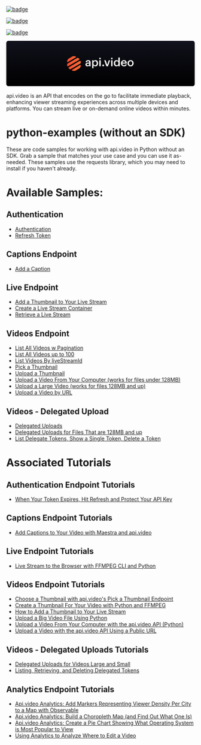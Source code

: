 [![badge](https://img.shields.io/twitter/follow/api_video?style=social)](https://twitter.com/intent/follow?screen_name=api_video)

[![badge](https://img.shields.io/github/stars/apivideo/python-examples?style=social)](https://github.com/apivideo/python-examples)

[![badge](https://img.shields.io/discourse/topics?server=https%3A%2F%2Fcommunity.api.video)](https://community.api.video)

![](https://github.com/apivideo/API_OAS_file/blob/master/apivideo_banner.png)

api.video is an API that encodes on the go to facilitate immediate playback, enhancing viewer streaming experiences across multiple devices and platforms. You can stream live or on-demand online videos within minutes.

# python-examples (without an SDK)
These are code samples for working with api.video in Python without an SDK. Grab a sample that matches your use case and you can use it as-needed. These samples use the requests library, which you may need to install if you haven't already. 

# Available Samples:

## Authentication 
* [Authentication](https://github.com/apivideo/python-examples/blob/main/authentication/authentication.py)
* [Refresh Token](https://github.com/apivideo/python-examples/blob/main/authentication/refresh_token.py)

## Captions Endpoint 
* [Add a Caption](https://github.com/apivideo/python-examples/blob/main/captions/add_a_caption.py)

## Live Endpoint
* [Add a Thumbnail to Your Live Stream](https://github.com/apivideo/python-examples/blob/main/live/add_thumbnail_to_ls.py)
* [Create a Live Stream Container](https://github.com/apivideo/python-examples/blob/main/live/create_ls_container.py)
* [Retrieve a Live Stream](https://github.com/apivideo/python-examples/blob/main/live/retrieve_ls.py)

## Videos Endpoint
* [List All Videos w Pagination](https://github.com/apivideo/python-examples/blob/main/videos/list_all_videos_pagination.py)
* [List All Videos up to 100](https://github.com/apivideo/python-examples/blob/main/videos/list_all_videos_up_to_100.py)
* [List Videos By liveStreamId](https://github.com/apivideo/python-examples/blob/main/videos/list_videos_by_livestreamid.py)
* [Pick a Thumbnail](https://github.com/apivideo/python-examples/blob/main/videos/pick_a_thumbnail.py)
* [Upload a Thumbnail](https://github.com/apivideo/python-examples/blob/main/videos/upload_a_thumbnail.py)
* [Upload a Video From Your Computer (works for files under 128MB)](https://github.com/apivideo/python-examples/blob/main/videos/upload_from_computer.py)
* [Upload a Large Video (works for files 128MB and up)](https://github.com/apivideo/python-examples/blob/main/videos/upload_large_video.py)
* [Upload a Video by URL](https://github.com/apivideo/python-examples/blob/main/upload_video_by_url.py)

## Videos - Delegated Upload
* [Delegated Uploads](https://github.com/apivideo/python-examples/blob/main/videos_delegated_upload/delegated_upload.py)
* [Delegated Uploads for Files That are 128MB and up](https://github.com/apivideo/python-examples/blob/main/videos_delegated_upload/delegated_upload_big.py)
* [List Delegate Tokens, Show a Single Token, Delete a Token](https://github.com/apivideo/python-examples/blob/main/videos_delegated_upload/list_show_del_delegate.py)

# Associated Tutorials 

## Authentication Endpoint Tutorials
* [When Your Token Expires, Hit Refresh and Protect Your API Key](https://api.video/blog/tutorials/when-your-token-expires-hit-refresh-and-protect-your-api-key) 

## Captions Endpoint Tutorials
* [Add Captions to Your Video with Maestra and api.video](https://api.video/blog/tutorials/add-captions-to-your-video-with-maestra-and-api-video) 

## Live Endpoint Tutorials
* [Live Stream to the Browser with FFMPEG CLI and Python](https://api.video/blog/tutorials/live-stream-to-the-browser-with-ffmpeg-cli-and-python)

## Videos Endpoint Tutorials 
* [Choose a Thumbnail with api.video's Pick a Thumbnail Endpoint](https://api.video/blog/tutorials/choose-a-thumbnail-with-api-video-s-pick-a-thumbnail-endpoint)
* [Create a Thumbnail For Your Video with Python and FFMPEG](https://api.video/blog/tutorials/automatically-add-a-thumbnail-to-your-video-with-python-and-ffmpeg)
* [How to Add a Thumbnail to Your Live Stream](https://api.video/blog/tutorials/how-to-add-a-thumbnail-to-your-live-stream)
* [Upload a Big Video File Using Python](https://api.video/blog/tutorials/upload-a-big-video-file-using-python)
* [Upload a Video From Your Computer with the api.video API (Python)](https://api.video/blog/tutorials/upload-a-video-from-your-computer-with-the-api-video-api-python)
* [Upload a Video with the api.video API Using a Public URL](https://api.video/blog/tutorials/upload-a-video-with-the-api-video-api-using-a-public-url-python)

## Videos - Delegated Uploads Tutorials 
* [Delegated Uploads for Videos Large and Small](https://api.video/blog/tutorials/delegated-uploads-for-videos-large-and-small-python)
* [Listing, Retrieving, and Deleting Delegated Tokens](https://api.video/blog/tutorials/listing-retrieving-and-deleting-delegated-tokens)

## Analytics Endpoint Tutorials 
* [Api.video Analytics: Add Markers Representing Viewer Density Per City to a Map with Observable](https://api.video/blog/tutorials/api-video-analytics-add-markers-representing-viewer-density-per-city-to-a-map-wit)
* [Api.video Analytics: Build a Choropleth Map (and Find Out What One Is)](https://api.video/blog/tutorials/use-observable-to-create-a-choropleth-map-of-your-viewers) 
* [Api.video Analytics: Create a Pie Chart Showing What Operating System is Most Popular to View](https://api.video/blog/tutorials/api-video-analytics-create-a-pie-chart-showing-operating-system)
* [Using Analytics to Analyze Where to Edit a Video](https://api.video/blog/tutorials/using-analytics-to-analyze-where-to-edit-a-video)
